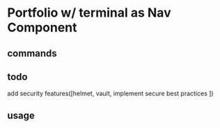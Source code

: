 
# Portfolio w/ terminal as Nav Component

## commands

## todo

add security features([helmet, vault, implement secure best practices ])

## usage

